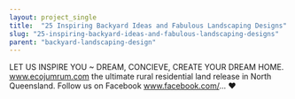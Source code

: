 ```yaml
---
layout: project_single
title:  "25 Inspiring Backyard Ideas and Fabulous Landscaping Designs"
slug: "25-inspiring-backyard-ideas-and-fabulous-landscaping-designs"
parent: "backyard-landscaping-design"
---
```

LET US INSPIRE YOU ~ DREAM, CONCIEVE, CREATE YOUR DREAM HOME. www.ecojumrum.com the ultimate rural residential land release in North Queensland. Follow us on Facebook www.facebook.com/... ♥